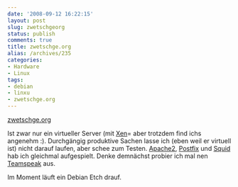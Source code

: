```yaml
---
date: '2008-09-12 16:22:15'
layout: post
slug: zwetschgeorg
status: publish
comments: true
title: zwetschge.org
alias: /archives/235
categories:
- Hardware
- Linux
tags:
- debian
- linxu
- zwetschge.org
---
```


[zwetschge.org](http://zwetschge.org)

Ist zwar nur ein virtueller Server (mit [Xen](http://de.wikipedia.org/wiki/Xen)=
aber trotzdem find ichs angenehm :). Durchgängig produktive Sachen lasse ich (eben weil er virtuell ist) nicht darauf laufen, aber schee zum Testen. [Apache2](http://www.apache.org/), [Postfix](http://www.postfix.org/) und [Squid](http://de.wikipedia.org/wiki/Squid) hab ich gleichmal aufgespielt. Denke demnächst probier ich mal nen[ Teamspeak](http://goteamspeak.com) aus.

Im Moment läuft ein Debian Etch drauf.
